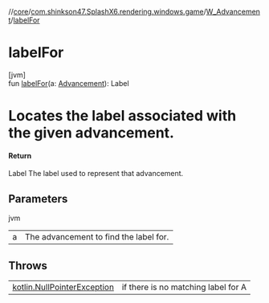//[core](../../../index.md)/[com.shinkson47.SplashX6.rendering.windows.game](../index.md)/[W_Advancement](index.md)/[labelFor](label-for.md)

# labelFor

[jvm]\
fun [labelFor](label-for.md)(a: [Advancement](../../com.shinkson47.SplashX6.game/-advancement/index.md)): Label

# Locates the label associated with the given advancement.

#### Return

Label The label used to represent that advancement.

## Parameters

jvm

| | |
|---|---|
| a | The advancement to find the label for. |

## Throws

| | |
|---|---|
| [kotlin.NullPointerException](https://kotlinlang.org/api/latest/jvm/stdlib/kotlin/-null-pointer-exception/index.html) | if there is no matching label for A |
